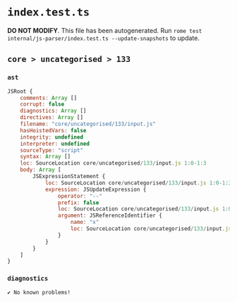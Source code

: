 # `index.test.ts`

**DO NOT MODIFY**. This file has been autogenerated. Run `rome test internal/js-parser/index.test.ts --update-snapshots` to update.

## `core > uncategorised > 133`

### `ast`

```javascript
JSRoot {
	comments: Array []
	corrupt: false
	diagnostics: Array []
	directives: Array []
	filename: "core/uncategorised/133/input.js"
	hasHoistedVars: false
	integrity: undefined
	interpreter: undefined
	sourceType: "script"
	syntax: Array []
	loc: SourceLocation core/uncategorised/133/input.js 1:0-1:3
	body: Array [
		JSExpressionStatement {
			loc: SourceLocation core/uncategorised/133/input.js 1:0-1:3
			expression: JSUpdateExpression {
				operator: "--"
				prefix: false
				loc: SourceLocation core/uncategorised/133/input.js 1:0-1:3
				argument: JSReferenceIdentifier {
					name: "x"
					loc: SourceLocation core/uncategorised/133/input.js 1:0-1:1 (x)
				}
			}
		}
	]
}
```

### `diagnostics`

```
✔ No known problems!

```
